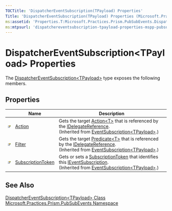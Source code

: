 ```yaml
---
TOCTitle: 'DispatcherEventSubscription(TPayload) Properties'
Title: 'DispatcherEventSubscription(TPayload) Properties (Microsoft.Practices.Prism.PubSubEvents)'
ms:assetid: 'Properties.T:Microsoft.Practices.Prism.PubSubEvents.DispatcherEventSubscription\`1'
ms:mtpsurl: 'dispatchereventsubscription-tpayload-properties-mspp-pubsubevents.md'
---
```


# DispatcherEventSubscription&lt;TPayload&gt; Properties

The [DispatcherEventSubscription&lt;TPayload&gt;](/patterns-practices/reference/dispatchereventsubscription-tpayload-class-mspp-pubsubevents) type exposes the following members.

## Properties

<table>

<thead>
<tr class="header">
<th> </th>
<th>Name</th>
<th>Description</th>
</tr>
</thead>
<tbody>
<tr class="odd">
<td><img src="/patterns-practices/reference/images/pubproperty.gif" alt="Public property"/></td>
<td><a href="/patterns-practices/reference/eventsubscription-tpayload-action-property-mspp-pubsubevents" data-raw-source="[Action](/patterns-practices/reference/eventsubscription-tpayload-action-property-mspp-pubsubevents)">Action</a></td>
<td><div class="summary">
            Gets the target <a href="http://msdn.microsoft.com/en-us/library/018hxwa8" data-raw-source="[Action&amp;lt;T&amp;gt;](http://msdn.microsoft.com/en-us/library/018hxwa8)">Action&lt;T&gt;</a> that is referenced by the <a href="/patterns-practices/reference/idelegatereference-interface-mspp-pubsubevents" data-raw-source="[IDelegateReference](/patterns-practices/reference/idelegatereference-interface-mspp-pubsubevents)">IDelegateReference</a>.
            </div>
(Inherited from <a href="/patterns-practices/reference/eventsubscription-tpayload-class-mspp-pubsubevents" data-raw-source="[EventSubscription&amp;lt;TPayload&amp;gt;](/patterns-practices/reference/eventsubscription-tpayload-class-mspp-pubsubevents)">EventSubscription&lt;TPayload&gt;</a>.)
</td>


</div>

</tr>
<tr class="even">
<td><img src="/patterns-practices/reference/images/pubproperty.gif" alt="Public property"/></td>
<td><a href="/patterns-practices/reference/eventsubscription-tpayload-filter-property-mspp-pubsubevents" data-raw-source="[Filter](/patterns-practices/reference/eventsubscription-tpayload-filter-property-mspp-pubsubevents)">Filter</a></td>
<td><div class="summary">
    Gets the target <a href="http://msdn.microsoft.com/en-us/library/bfcke1bz" data-raw-source="[Predicate&amp;lt;T&amp;gt;](http://msdn.microsoft.com/en-us/library/bfcke1bz)">Predicate&lt;T&gt;</a> that is referenced by the <a href="/patterns-practices/reference/idelegatereference-interface-mspp-pubsubevents" data-raw-source="[IDelegateReference](/patterns-practices/reference/idelegatereference-interface-mspp-pubsubevents)">IDelegateReference</a>.
</div>



</div>
(Inherited from <a href="/patterns-practices/reference/eventsubscription-tpayload-class-mspp-pubsubevents" data-raw-source="[EventSubscription&amp;lt;TPayload&amp;gt;](/patterns-practices/reference/eventsubscription-tpayload-class-mspp-pubsubevents)">EventSubscription&lt;TPayload&gt;</a>.)</td>
</tr>
<tr class="odd">
<td><img src="/patterns-practices/reference/images/pubproperty.gif" alt="Public property"/></td>
<td><a href="/patterns-practices/reference/eventsubscription-tpayload-subscriptiontoken-property-mspp-pubsubevents" data-raw-source="[SubscriptionToken](/patterns-practices/reference/eventsubscription-tpayload-subscriptiontoken-property-mspp-pubsubevents)">SubscriptionToken</a></td>
<td><div class="summary">
Gets or sets a <a href="/patterns-practices/reference/eventsubscription-tpayload-subscriptiontoken-property-mspp-pubsubevents" data-raw-source="[SubscriptionToken](/patterns-practices/reference/eventsubscription-tpayload-subscriptiontoken-property-mspp-pubsubevents)">SubscriptionToken</a> that identifies this <a href="/patterns-practices/reference/ieventsubscription-interface-mspp-pubsubevents" data-raw-source="[IEventSubscription](/patterns-practices/reference/ieventsubscription-interface-mspp-pubsubevents)">IEventSubscription</a>.
</div>
(Inherited from <a href="/patterns-practices/reference/eventsubscription-tpayload-class-mspp-pubsubevents" data-raw-source="[EventSubscription&amp;lt;TPayload&amp;gt;](/patterns-practices/reference/eventsubscription-tpayload-class-mspp-pubsubevents)">EventSubscription&lt;TPayload&gt;</a>.)</td>
</tr>
</tbody>
</table>

## See Also

[DispatcherEventSubscription&lt;TPayload&gt; Class](/patterns-practices/reference/dispatchereventsubscription-tpayload-class-mspp-pubsubevents)  
[Microsoft.Practices.Prism.PubSubEvents Namespace](/patterns-practices/reference/mspp-pubsubevents-namespace)  